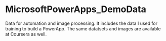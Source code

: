 # MicrosoftPowerApps_DemoData

Data for automation and image processing. It includes the data I used for training to build a PowerApp. The same datatsets and images are available at Coursera as well. 
